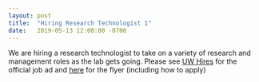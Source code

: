 ```yaml
---
layout: post
title:  "Hiring Research Technologist 1"
date:   2019-05-13 12:00:00 -0700
---
```

We are hiring a research technologist to take on a variety of research and management roles as the lab gets going.  Please see [UW Hires](https://uwhires.admin.washington.edu/eng/candidates/default.cfm?szCategory=jobprofile&szOrderID=167278) for the official job ad and [here](https://www.dropbox.com/s/y9vi9hl61iyhpuh/UW_Steinbrenner_ResearchTechnologistFlyer.pdf?dl=0) for the flyer (including how to apply)